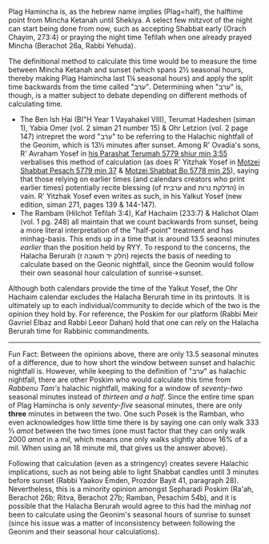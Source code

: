 Plag Hamincha is, as the hebrew name implies (Plag=half), the halftime point from Mincha Ketanah until Shekiya. A select few mitzvot of the night can start being done from now, such as accepting Shabbat early (Orach Chayim, 273:4) or praying the night time Tefilah when one already prayed Mincha (Berachot 26a, Rabbi Yehuda).

The definitional method to calculate this time would be to measure the time between Mincha Ketanah and sunset (which spans 2½ seasonal hours, thereby making Plag Hamincha last 1¼ seasonal hours) and apply the split time backwards from the time called "ערב". Determining when "ערב" is, though, is a matter subject to debate depending on different methods of calculating time.
- The Ben Ish Ḥai (BI"Ḥ Year 1 Vayahakel VIII), Terumat Hadeshen (siman 1), Yabia Omer (vol. 2 siman 21 number 15) & Ohr Letzion (vol. 2 page 147) intrepret the word "ערב" to be referring to the Halachic nightfall of the Geonim, which is 13½ minutes after sunset. Among R' Ovadia's sons, R' Avraham Yosef in [his Parashat Terumah 5779 shiur min 3:55](https://torahanytime.com/lectures/76371) verbalises this method of calculation (as does R' Yitzhak Yosef in [Motzei Shabbat Pesach 5779 min 37](https://torahanytime.com/lectures/81670) & [Motzei Shabbat Bo 5778 min 25](https://torahanytime.com/lectures/55391)), saying that those relying on earlier times (and calendars creators who print earlier times) potentially recite blessing (of ערבית and הדלקת נרות) in vain. R' Yitzhak Yosef even writes as such, in his Yalkut Yosef (new edition, siman 271, pages 139 & 144-147).
- The Rambam (Hilchot Tefilah 3:4), Kaf Hachaim (233:7) & Halichot Olam (vol. 1 pg. 248) all maintain that we count backwards from sunset, being a more literal interpretation of the "half-point" treatment and has minhag-basis. This ends up in a time that is around 13.5 seaonsl minutes *earlier* than the position held by RYY. To respond to the concerns, the Halacha Berurah (חלק יד תשובה ז) rejects the basis of needing to calculate based on the Geonic nightfall, since the Geonim would follow their own seasonal hour calculation of sunrise->sunset.

Although both calendars provide the time of the Yalkut Yosef, the Ohr Hachaim calendar excludes the Halacha Berurah time in its printouts. It is ultimately up to each individual/community to decide which of the two is the opinion they hold by. For reference, the Poskim for our platform (Rabbi Meir Gavriel Elbaz and Rabbi Leeor Dahan) hold that one can rely on the Halacha Berurah time for Rabbinic commandments.

---

Fun Fact: Between the opinions above, there are only 13.5 seasonal minutes of a difference, due to how short the window between sunset and halachic nightfall is. However, while keeping to the definition of "ערב" as halachic nightfall, there are other Poskim who would calculate this time from *Rabbenu Tam's* halachic nightfall, making for a window of *seventy-two* seasonal minutes instead of *thirteen and a half*. Since the entire time span of Plag Hamincha is only *seventy-five* seasonal minutes, there are only **three** minutes in between the two. One such Posek is the Ramban, who even acknowledges how little time there is by saying one can only walk 333 ⅓ *amot* between the two times (one must factor that they can only walk 2000 *amot* in a *mil*, which means one only walks slightly above 16% of a mil. When using an 18 minute mil, that gives us the answer above).

Following that calculation (even as a stringency) creates severe Halachic implications, such as not being able to light Shabbat candles until 3 minutes before sunset (Rabbi Yaakov Emden, Prozdor Bayit 41, paragraph 28). Nevertheless, this is a minority opinion amongst Sepharadi Poskim (Ra'ah, Berachot 26b; Ritva, Berachot 27b; Ramban, Pesachim 54b), and it is possible that the Halacha Berurah would agree to this had the minhag *not* been to calculate using the Geonim's seasonal hours of sunrise to sunset (since his issue was a matter of inconsistency between following the Geonim and their seasonal hour calculations).